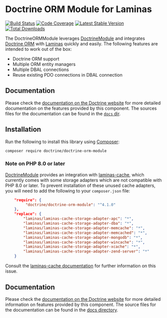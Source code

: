 Doctrine ORM Module for Laminas
===============================

[![Build Status](https://github.com/doctrine/DoctrineORMModule/actions/workflows/continuous-integration.yml/badge.svg)](https://github.com/doctrine/DoctrineORMModule/actions/workflows/continuous-integration.yml?query=branch%3A4.1.x)
[![Code Coverage](https://codecov.io/gh/doctrine/DoctrineORMModule/branch/4.1.x/graph/badge.svg)](https://codecov.io/gh/doctrine/DoctrineORMModule/branch/4.1.x)
[![Latest Stable Version](https://poser.pugx.org/doctrine/doctrine-orm-module/v/stable.png)](https://packagist.org/packages/doctrine/doctrine-orm-module)
[![Total Downloads](https://poser.pugx.org/doctrine/doctrine-orm-module/downloads.png)](https://packagist.org/packages/doctrine/doctrine-orm-module)

The DoctrineORMModule leverages [DoctrineModule](https://github.com/doctrine/DoctrineModule/) and integrates
[Doctrine ORM](https://github.com/doctrine/orm) with [Laminas](https://getlaminas.org/) quickly
and easily. The following features are intended to work out of the box: 

  - Doctrine ORM support
  - Multiple ORM entity managers
  - Multiple DBAL connections
  - Reuse existing PDO connections in DBAL connection

## Documentation

Please check the [documentation on the Doctrine website](https://www.doctrine-project.org/projects/DoctrineORMModule.html)
for more detailed documentation on the features provided by this component.
The sources files for the documentation can be found in the [`docs` dir](./docs/en).

## Installation

Run the following to install this library using [Composer](https://getcomposer.org/):

```bash
composer require doctrine/doctrine-orm-module
```

### Note on PHP 8.0 or later

[DoctrineModule](https://github.com/doctrine/DoctrineModule/) provides an integration with 
[laminas-cache](https://docs.laminas.dev/laminas-cache/), which currently comes with some storage adapters which 
are not compatible with PHP 8.0 or later. To prevent installation of these unused cache adapters, you will need 
to add the following to your `composer.json` file:

```json
    "require": {
         "doctrine/doctrine-orm-module": "^4.1.0"
    },
    "replace": {
        "laminas/laminas-cache-storage-adapter-apc": "*",
        "laminas/laminas-cache-storage-adapter-dba": "*",
        "laminas/laminas-cache-storage-adapter-memcache": "*",
        "laminas/laminas-cache-storage-adapter-memcached": "*",
        "laminas/laminas-cache-storage-adapter-mongodb": "*",
        "laminas/laminas-cache-storage-adapter-wincache": "*",
        "laminas/laminas-cache-storage-adapter-xcache": "*",
        "laminas/laminas-cache-storage-adapter-zend-server": "*"
    }
```

Consult the [laminas-cache documentation](https://docs.laminas.dev/laminas-cache/installation/#avoid-unused-cache-adapters-are-being-installed)
for further information on this issue.

## Documentation

Please check the [documentation on the Doctrine website](https://www.doctrine-project.org/projects/doctrine-orm-module.html)
for more detailed information on features provided by this component. The source files for the documentation can be
found in the [docs directory](./docs/en).
